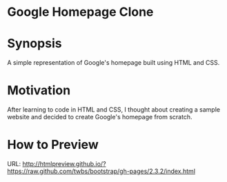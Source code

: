# Google Homepage Clone

<h1> Synopsis </h1>

A simple representation of Google's homepage built using HTML and CSS.

<h1> Motivation </h1>

After learning to code in HTML and CSS, I thought about creating a sample website and decided to create Google's homepage from scratch.

<h1> How to Preview </h1>

URL: http://htmlpreview.github.io/?https://raw.github.com/twbs/bootstrap/gh-pages/2.3.2/index.html
